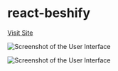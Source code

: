 # react-beshify
[Visit Site]([www.google.com](https://lenor-beshify.netlify.app/))

![Screenshot of the User Interface](https://github.com/lenor21/react-beshify/blob/main/Screen%20Shot%202023-09-18%20at%2010.26.38%20AM.png)

![Screenshot of the User Interface](https://github.com/lenor21/react-beshify/blob/main/Screen%20Shot%202023-09-18%20at%2010.27.02%20AM.png)


